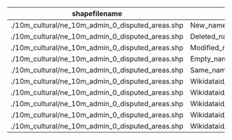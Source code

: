 shapefilename                                     |  var                     |  value
--------------------------------------------------|--------------------------|-------
./10m_cultural/ne_10m_admin_0_disputed_areas.shp  |  New_name                |  462
./10m_cultural/ne_10m_admin_0_disputed_areas.shp  |  Deleted_name            |  0
./10m_cultural/ne_10m_admin_0_disputed_areas.shp  |  Modified_name           |  8
./10m_cultural/ne_10m_admin_0_disputed_areas.shp  |  Empty_name              |  271
./10m_cultural/ne_10m_admin_0_disputed_areas.shp  |  Same_name               |  771
./10m_cultural/ne_10m_admin_0_disputed_areas.shp  |  Wikidataid_redirected   |  0
./10m_cultural/ne_10m_admin_0_disputed_areas.shp  |  Wikidataid_notfound     |  0
./10m_cultural/ne_10m_admin_0_disputed_areas.shp  |  Wikidataid_null         |  8
./10m_cultural/ne_10m_admin_0_disputed_areas.shp  |  Wikidataid_notnull      |  72
./10m_cultural/ne_10m_admin_0_disputed_areas.shp  |  Wikidataid_badformated  |  0
